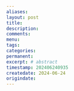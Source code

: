 ```yaml
---
aliases:
layout: post
title:
description:
comments:
menu:
tags: 
categories:
permanent: 
excerpt: # abstract
timestamp: 202406240935
createdate: 2024-06-24
origindate: 
---
```


